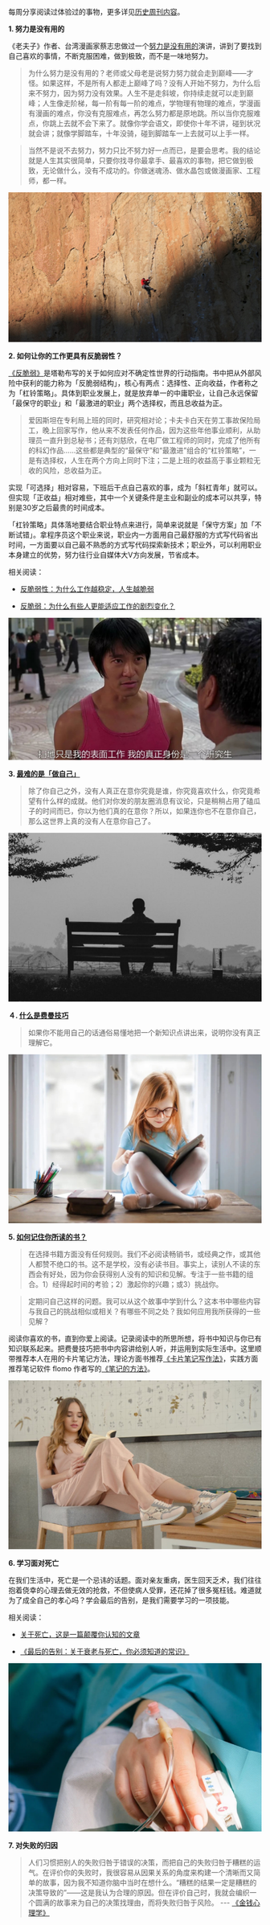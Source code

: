 每周分享阅读过体验过的事物，更多详见[历史周刊内容](https://mp.weixin.qq.com/mp/appmsgalbum?__biz=MzIxNzI1OTMzMg==&action=getalbum&album_id=3088144283867512833)。


**1. 努力是没有用的**

《老夫子》作者、台湾漫画家蔡志忠做过一个[努力是没有用的](https://www.yuque.com/book-academy/share/shp7tu)演讲，讲到了要找到自己喜欢的事情，不断克服困难，做到极致，而不是一味地努力。

> 为什么努力是没有用的？老师或父母老是说努力努力就会走到巅峰——才怪。如果这样，不是所有人都走上巅峰了吗？没有人开始不努力，为什么后来不努力，因为努力没有效果。人生不是走斜坡，你持续走就可以走到巅峰；人生像走阶梯，每一阶有每一阶的难点，学物理有物理的难点，学漫画有漫画的难点，你没有克服难点，再怎么努力都是原地跳。所以当你克服难点，你跳上去就不会下来了。就像你学会语文，即使你十年不讲，碰到状况就会讲；就像学脚踏车，十年没骑，碰到脚踏车一上去就可以上手一样。

> 当然不是说不去努力，努力只比不努力好一点而已，是要会思考。我的结论就是人生其实很简单，只要你找寻你最拿手、最喜欢的事物，把它做到极致，无论做什么，没有不成功的。你做迷魂汤、做水晶包或做漫画家、工程师，都一样。

![](i/8ce5c11e-70fa-45b0-8cd2-7e542ad2fc8f.jpg)


**2. 如何让你的工作更具有反脆弱性？**

[《反脆弱》](https://book.douban.com/subject/25782902/)是塔勒布写的关于如何应对不确定性世界的行动指南。书中把从外部风险中获利的能力称为「反脆弱结构」，核心有两点：选择性、正向收益，作者称之为「杠铃策略」。具体到职业发展上，就是放弃单一的中庸职业，让自己永远保留「最保守的职业」和「最激进的职业」两个选择权，而且总收益为正。

> 爱因斯坦在专利局上班的同时，研究相对论；卡夫卡白天在劳工事故保险局工，晚上回家写作，他从来不发表任何作品，因为这些年他事业顺利，从助理员一直升到总秘书；还有刘慈欣，在电厂做工程师的同时，完成了他所有的科幻作品……这些都是典型的“最保守”和“最激进”组合的“杠铃策略”，一是有选择权，人生在两个方向上同时下注；二是上班的收益高于事业颗粒无收的风险，总收益为正。

实现「可选择」相对容易，下班后干点自己喜欢的事，成为「斜杠青年」就可以。但实现「正收益」相对难些，其中一个关键条件是主业和副业的成本可以共享，特别是30岁之后最贵的时间成本。

「杠铃策略」具体落地要结合职业特点来进行，简单来说就是「保守方案」加「不断试错」。拿程序员这个职业来说，职业内一方面用自己最舒服的方式写代码省出时间，一方面要以自己最不熟悉的方式写代码探索新技术；职业外，可以利用职业本身建立的优势，努力往行业自媒体大V方向发展，节省成本。

相关阅读：

- [反脆弱性：为什么工作越稳定，人生越脆弱](https://mp.weixin.qq.com/s/tCBaij1cex47rfbzIWICsw) 

- [反脆弱：为什么有些人更能适应工作的剧烈变化？](https://mp.weixin.qq.com/s/IEUj4ovdbaysg0rbMQfDZg)


![](i/97dc91c8-b50b-43a1-8ef6-4fcc34dbbea3.jpg)



**3. [最难的是「做自己」](https://mp.weixin.qq.com/s/Yg9bCjKVbZPQ849fupj3Yw)**

> 除了你自己之外，没有人真正在意你究竟是谁，你究竟喜欢什么，你究竟希望有什么样的成就。他们对你发的朋友圈消息有议论，只是稍稍占用了磕瓜子的时间而已，你以为他们真的在意你？所以，如果连你也不在意你自己，那么这世界上真的没有人在意你自己了。

![](i/81f9698c-b023-45ce-ae67-946ecee65e84.jpg)


**４. [什么是费曼技巧](https://www.zhihu.com/question/20585936/answer/731163030)**

> 如果你不能用自己的话通俗易懂地把一个新知识点讲出来，说明你没有真正理解它。

![](i/87c97eca-198b-4688-be57-2e3c05cd7983.jpg)


**5. [如何记住你所读的书？](https://mp.weixin.qq.com/s/KPhboLtvznSTpzqqO9Wbxw)**

> 在选择书籍方面没有任何规则。我们不必阅读畅销书，或经典之作，或其他人都赞不绝口的书。这不是学校，没有必读书目。事实上，读别人不读的东西会有好处，因为你会获得别人没有的知识和见解。专注于一些书籍的组合。1）经得起时间的考验；2）激起你的兴趣；或3）挑战你。

> 定期问自己这样的问题。我可以从这个故事中学到什么？这本书中哪些内容与我自己的挑战相似或相关？有哪些不同之处？我如何应用我所获得的一些见解？

 

阅读你喜欢的书，直到你爱上阅读。记录阅读中的所思所想，将书中知识与你已有知识联系起来。把费曼技巧把书中内容讲给别人听，并运用到实际生活中。这里顺带推荐本人在用的卡片笔记方法，理论方面书推荐[《卡片笔记写作法》](https://book.douban.com/subject/35503571/)，实践方面推荐笔记软件 flomo 作者写的[《笔记的方法》](https://book.douban.com/subject/36615020/)。

![](i/1b56c98e-1e5c-4df2-b541-dfe429899147.jpg)


**6. 学习面对死亡**

在我们生活中，死亡是一个忌讳的话题。面对亲友重病，医生回天乏术，我们往往抱着侥幸的心理去做无效的抢救，不但使病人受罪，还花掉了很多冤枉钱。难道就为了成全自己的孝心吗？学会最后的告别，是我们需要学习的一项技能。

相关阅读：

- [关于死亡，这是一篇颠覆你认知的文章](https://mp.weixin.qq.com/s/VSLSoBreIc7gShombaYlWA) 

- [《最后的告别：关于衰老与死亡，你必须知道的常识》](https://book.douban.com/subject/26576861/)

![](i/646ff394-f99c-4175-8a35-3b6881ba5fd0.jpg)


**7. 对失败的归因**

> 人们习惯把别人的失败归咎于错误的决策，而把自己的失败归咎于糟糕的运气。在评价你的失败时，我很容易从因果关系的角度来构建一个清晰而又简单的故事，因为我不知道你脑中当时在想什么。“糟糕的结果一定是糟糕的决策导致的”——这是我认为合理的原因。但在评价自己时，我就会编织一个圆满的故事来为自己的决策找理由，而将失败归咎于风险。
> --- [《金钱心理学》](https://book.douban.com/subject/36415996/)


